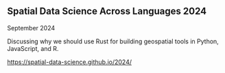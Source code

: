 ## Spatial Data Science Across Languages 2024

September 2024

Discussing why we should use Rust for building geospatial tools in Python, JavaScript, and R.

https://spatial-data-science.github.io/2024/
